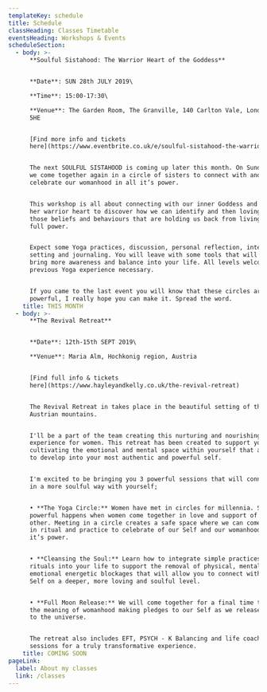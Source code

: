 ```yaml
---
templateKey: schedule
title: Schedule
classHeading: Classes Timetable
eventsHeading: Workshops & Events
scheduleSection:
  - body: >-
      **Soulful Sistahood: The Warrior Heart of the Goddess**


      **Date**: SUN 28th JULY 2019\

      **Time**: 15:00-17:30\

      **Venue**: The Garden Room, The Granville, 140 Carlton Vale, London, NW6
      5HE


      [Find more info and tickets
      here](https://www.eventbrite.co.uk/e/soulful-sistahood-the-warrior-heart-of-the-goddess-tickets-64225049853?aff=eac2) 


      The next SOULFUL SISTAHOOD is coming up later this month. On Sunday 28th
      we come together again in a circle of sisters to connect with and
      celebrate our womanhood in all it’s power.


      This workshop is all about connecting with our inner Goddess and exploring
      her warrior heart to discover how we can identify and then lovingly slay
      those beliefs and behaviours that are holding us back from living in our
      full power.


      Expect some Yoga practices, discussion, personal reflection, intention
      setting and journaling. You will leave with some tools that will help you
      bring more awareness and balance into your life. All levels welcome, no
      previous Yoga experience necessary.


      If you came to the last event you will know that these circles are
      powerful, I really hope you can make it. Spread the word.
    title: THIS MONTH
  - body: >-
      **The Revival Retreat**


      **Date**: 12th-15th SEPT 2019\

      **Venue**: Maria Alm, Hochkonig region, Austria  


      [Find full info & tickets
      here](https://www.hayleyandkelly.co.uk/the-revival-retreat)


      The Revival Retreat in takes place in the beautiful setting of the
      Austrian mountains. 


      I'll be a part of the team creating this nurturing and nourishing
      experience for women. This retreat has been created to support you in
      cultivating the emotional and mental space within yourself that allows you
      to develop into your most authentic and powerful self.


      I'm excited to be bringing you 3 powerful sessions that will connect you
      in a more soulful way with yourself;


      • **The Yoga Circle:** Women have met in circles for millennia. Something
      powerful happens when women come together in love and support of each
      other. Meeting in a circle creates a safe space where we can come together
      in ritual and practice to celebrate of our Self and our womanhood in all
      it’s power.


      • **Cleansing the Soul:** Learn how to integrate simple practices and
      rituals into your life to support the removal of physical, mental and
      emotional energetic blockages that will allow you to connect with your
      Self on a deeper, more loving and soulful level.


      • **Full Moon Release:** We will come together for a final time to share
      the meaning of womanhood making pledges to our Self as we release it all
      to the universe.


      The retreat also includes EFT, PSYCH - K Balancing and life coaching
      sessions for a truly transformative experience.
    title: COMING SOON
pageLink:
  label: About my classes
  link: /classes
---
```


